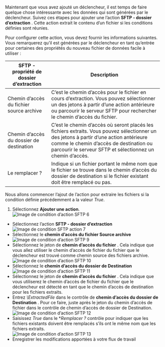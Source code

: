 Maintenant que vous avez ajouté un déclencheur, il est temps de faire quelque chose intéressante avec les données qui sont générées par le déclencheur. Suivez ces étapes pour ajouter une l’action **SFTP - dossier d’extraction** . Cette action extrait le contenu d’un fichier si les conditions définies sont réunies. 

Pour configurer cette action, vous devez fournir les informations suivantes. Vous remarquerez qu’il est générées par le déclencheur en tant qu’entrée pour certaines des propriétés du nouveau fichier de données facile à utiliser :

|SFTP - propriété de dossier d’extraction|Description|
|---|---|
|Chemin d’accès du fichier source archive|C’est le chemin d’accès pour le fichier en cours d’extraction. Vous pouvez sélectionner un des jetons à partir d’une action antérieure ou parcourir le serveur SFTP pour rechercher le chemin d’accès du fichier.|
|Chemin d’accès du dossier de destination|C’est le chemin d’accès où seront placés les fichiers extraits. Vous pouvez sélectionner un des jetons à partir d’une action antérieure comme le chemin d’accès de destination ou parcourir le serveur SFTP et sélectionnez un chemin d’accès.|
|Le remplacer ?|Indique si un fichier portant le même nom que le fichier se trouve dans le chemin d’accès du dossier de destination si le fichier existant doit être remplacé ou pas.|

Nous allons commencer l’ajout de l’action pour extraire les fichiers si la condition définie précédemment a la valeur *True*. 

1. Sélectionnez **Ajouter une action**.        
![Image de condition d’action SFTP 6](./media/connectors-create-api-sftp/condition-6.png)   
- Sélectionnez l’action **SFTP - dossier d’extraction**      
![Image de condition SFTP action 7](./media/connectors-create-api-sftp/condition-7.png)   
- Sélectionnez le **chemin d’accès du fichier Source archive**              
![Image de condition d’action SFTP 9](./media/connectors-create-api-sftp/condition-9.png)   
- Sélectionnez le jeton de **chemin d’accès du fichier** . Cela indique que vous allez utiliser le chemin d’accès de fichier du fichier que le déclencheur est trouvé comme chemin source des fichiers archive.           
![Image de condition d’action SFTP 10](./media/connectors-create-api-sftp/condition-10.png)   
- Sélectionnez le **chemin d’accès du dossier de Destination**           
![Image de condition d’action SFTP 11](./media/connectors-create-api-sftp/condition-11.png)   
- Sélectionnez le jeton de **chemin d’accès du fichier** . Cela indique que vous utiliserez le chemin d’accès de fichier du fichier que le déclencheur est détecté en tant que le chemin d’accès de destination pour les fichiers extraits.   
- Entrez *\ExtractedFile* dans le contrôle de **chemin d’accès du dossier de Destination** . Pour ce faire, juste après le jeton du chemin d’accès de fichier dans le contrôle de chemin d’accès de dossier de Destination.         
![Image de condition d’action SFTP 12](./media/connectors-create-api-sftp/condition-12.png)   
- Saisissez *True* dans le **Remplacer ?* contrôle pour indiquer que les fichiers existants doivent être remplacés s’ils ont le même nom que les fichiers extraits.      
![Image de condition d’action SFTP 13](./media/connectors-create-api-sftp/condition-13.png)   
- Enregistrer les modifications apportées à votre flux de travail  
